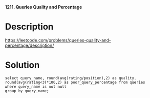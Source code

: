 **1211. Queries Quality and Percentage**

# Description 

https://leetcode.com/problems/queries-quality-and-percentage/description/


# Solution

```
select query_name, round(avg(rating/position),2) as quality,
round(avg(rating<3)*100,2) as poor_query_percentage from queries
where query_name is not null
group by query_name;
```
